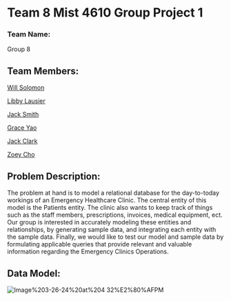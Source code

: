 
# Team 8 Mist 4610 Group Project 1

### Team Name:

Group 8

## Team Members:

[Will Solomon](https://github.com/Willtsolomon)

[Libby Lausier](https://github.com/libbylausier)

[Jack Smith](https://github.com/jacklsmith14)

[Grace Yao](https://github.com/graceyao2)

[Jack Clark](https://github.com/JackClark12)

[Zoey Cho](https://github.com)

## Problem Description:

The problem at hand is to model a relational database for the day-to-today workings of an Emergency Healthcare Clinic. The central entity of this model is the Patients entity. The clinic also wants to keep track of things such as the staff members, prescriptions, invoices, medical equipment, ect.  Our group is interested in accurately modeling these entities and relationships, by generating sample data, and integrating each entity with the sample data. Finally, we would like to test our model and sample data by formulating applicable queries that provide relevant and valuable information regarding the Emergency Clinics Operations.

## Data Model:

![Image%203-26-24%20at%204 32%E2%80%AFPM](https://github.com/Willtsolomon/MIST-4610-Project-one/assets/150104481/f7d780a0-b0e5-48e5-9ad2-4d4458c672a1)



